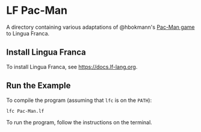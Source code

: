 # LF Pac-Man
A directory containing various adaptations of @hbokmann's [Pac-Man game](https://github.com/hbokmann/Pacman) to Lingua Franca.

## Install Lingua Franca
To install Lingua Franca, see https://docs.lf-lang.org.

## Run the Example
To compile the program (assuming that `lfc` is on the `PATH`):
```bash
lfc Pac-Man.lf
```
To run the program, follow the instructions on the terminal.
